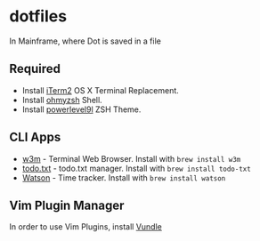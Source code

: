 # dotfiles
In Mainframe, where Dot is saved in a file

## Required
- Install [iTerm2](https://iterm2.com/) OS X Terminal Replacement.
- Install [ohmyzsh](http://ohmyz.sh/) Shell.
- Install [powerlevel9l](https://github.com/bhilburn/powerlevel9k) ZSH Theme.

## CLI Apps
- [w3m](http://w3m.sourceforge.net/) - Terminal Web Browser. Install with `brew install w3m`
- [todo.txt](https://github.com/todotxt/todo.txt-cli) - todo.txt manager. Install with `brew install todo-txt`
- [Watson](https://github.com/TailorDev/Watson) - Time tracker. Install with `brew install watson`

## Vim Plugin Manager
In order to use Vim Plugins, install [Vundle](https://github.com/VundleVim/Vundle.vim)
